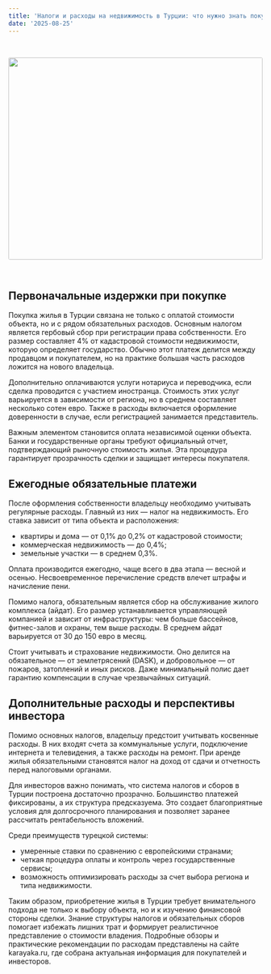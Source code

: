 ```yaml
---
title: 'Налоги и расходы на недвижимость в Турции: что нужно знать покупателю'
date: '2025-08-25'
---
```


<img src="https://karayaka.ru/assets/images/articles/article18.jpg" width=100% height="400" style="object-fit: cover; border-radius: 3px; margin: 30px auto;" />

## Первоначальные издержки при покупке

Покупка жилья в Турции связана не только с оплатой стоимости объекта, но и с рядом обязательных расходов. Основным налогом является гербовый сбор при регистрации права собственности. Его размер составляет 4% от кадастровой стоимости недвижимости, которую определяет государство. Обычно этот платеж делится между продавцом и покупателем, но на практике большая часть расходов ложится на нового владельца.

Дополнительно оплачиваются услуги нотариуса и переводчика, если сделка проводится с участием иностранца. Стоимость этих услуг варьируется в зависимости от региона, но в среднем составляет несколько сотен евро. Также в расходы включается оформление доверенности в случае, если регистрацией занимается представитель.

Важным элементом становится оплата независимой оценки объекта. Банки и государственные органы требуют официальный отчет, подтверждающий рыночную стоимость жилья. Эта процедура гарантирует прозрачность сделки и защищает интересы покупателя.

## Ежегодные обязательные платежи

После оформления собственности владельцу необходимо учитывать регулярные расходы. Главный из них — налог на недвижимость. Его ставка зависит от типа объекта и расположения:

- квартиры и дома — от 0,1% до 0,2% от кадастровой стоимости;
- коммерческая недвижимость — до 0,4%;
- земельные участки — в среднем 0,3%.

Оплата производится ежегодно, чаще всего в два этапа — весной и осенью. Несвоевременное перечисление средств влечет штрафы и начисление пени.

Помимо налога, обязательным является сбор на обслуживание жилого комплекса (айдат). Его размер устанавливается управляющей компанией и зависит от инфраструктуры: чем больше бассейнов, фитнес-залов и охраны, тем выше расходы. В среднем айдат варьируется от 30 до 150 евро в месяц.

Стоит учитывать и страхование недвижимости. Оно делится на обязательное — от землетрясений (DASK), и добровольное — от пожаров, затоплений и иных рисков. Даже минимальный полис дает гарантию компенсации в случае чрезвычайных ситуаций.

## Дополнительные расходы и перспективы инвестора

Помимо основных налогов, владельцу предстоит учитывать косвенные расходы. В них входят счета за коммунальные услуги, подключение интернета и телевидения, а также расходы на ремонт. При аренде жилья обязательными становятся налог на доход от сдачи и отчетность перед налоговыми органами.

Для инвесторов важно понимать, что система налогов и сборов в Турции построена достаточно прозрачно. Большинство платежей фиксированы, а их структура предсказуема. Это создает благоприятные условия для долгосрочного планирования и позволяет заранее рассчитать рентабельность вложений.

Среди преимуществ турецкой системы:

- умеренные ставки по сравнению с европейскими странами;
- четкая процедура оплаты и контроль через государственные сервисы;
- возможность оптимизировать расходы за счет выбора региона и типа недвижимости.

Таким образом, приобретение жилья в Турции требует внимательного подхода не только к выбору объекта, но и к изучению финансовой стороны сделки. Знание структуры налогов и обязательных сборов помогает избежать лишних трат и формирует реалистичное представление о стоимости владения. Подробные обзоры и практические рекомендации по расходам представлены на сайте karayaka.ru, где собрана актуальная информация для покупателей и инвесторов.
